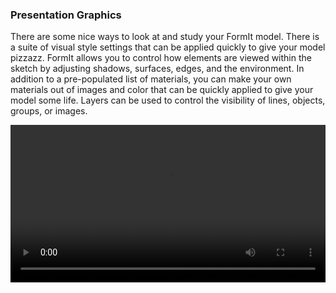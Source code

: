 ### Presentation Graphics

There are some nice ways to look at and study your FormIt model. There is a suite of visual style settings that can be applied quickly to give your model pizzazz. FormIt allows you to control how elements are viewed within the sketch by adjusting shadows, surfaces, edges, and the environment. In addition to a pre-populated list of materials, you can make your own materials out of images and color that can be quickly applied to give your model some life. Layers can be used to control the visibility of lines, objects, groups, or images. 


<video width="100%" controls>
  <source src="Videos/Presentation Graphics.mp4" type="video/mp4">
</video>
